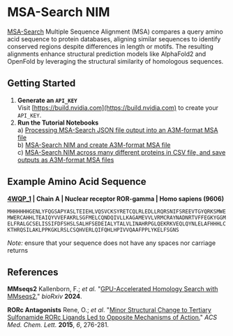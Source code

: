 # MSA-Search NIM

[MSA-Search](https://docs.nvidia.com/nim/bionemo/msa-search/latest/overview.html) Multiple Sequence Alignment (MSA) compares a query amino acid sequence to protein databases, aligning similar sequences to identify conserved regions despite differences in length or motifs. The resulting alignments enhance structural prediction models like AlphaFold2 and OpenFold by leveraging the structural similarity of homologous sequences.

## Getting Started

1) **Generate an `API_KEY`** <BR>
   Visit [https://build.nvidia.com](https://build.nvidia.com) to create your `API_KEY`.
2) **Run the Tutorial Notebooks** <BR>
   a) [Processing MSA-Search JSON file output into an A3M-format MSA file](MSASearch_NIM_ReFormatting_JSON_to_A3M.ipynb) <BR>
   b) [MSA-Search NIM and create A3M-format MSA file](Colab_MSA_and_A3M_Output.ipynb) <BR>
   c) [MSA-Search NIM across many different proteins in CSV file, and save outputs as A3M-format MSA files](Colab_Many_Proteins_MSASearch_to_A3M.ipynb) <BR>

<P>

## Example Amino Acid Sequence

**[4WQP_1](https://www.rcsb.org/structure/4WQP) | Chain A | Nuclear receptor ROR-gamma | Homo sapiens (9606)**

`MHHHHHHGENLYFQGSAPYASLTEIEHLVQSVCKSYRETCQLRLEDLLRQRSNIFSREEVTGYQRKSMWEMWERCAHHLTEAIQYVVEFAKRLSGFMELCQNDQIVLLKAGAMEVVLVRMCRAYNADNRTVFFEGKYGGMELFRALGCSELISSIFDFSHSLSALHFSEDEIALYTALVLINAHRPGLQEKRKVEQLQYNLELAFHHHLCKTHRQSILAKLPPKGKLRSLCSQHVERLQIFQHLHPIVVQAAFPPLYKELFSGNS`

*Note:* ensure that your sequence does not have any spaces nor carriage returns

<P>

## References

**MMseqs2** Kallenborn, F.; *et al.* "[GPU-Accelerated Homology Search with MMseqs2.](https://www.biorxiv.org/content/10.1101/2024.11.13.623350v6)" *bioRxiv* **2024**. 

**RORc Antagonists** Rene, O.; *et al*. "[Minor Structural Change to Tertiary Sulfonamide RORc Ligands Led to Opposite Mechanisms of Action.](https://pubs.acs.org/doi/10.1021/ml500420y)" *ACS Med. Chem. Lett.* **2015**, *6*, 276-281.

<P>

